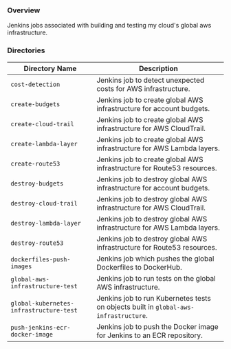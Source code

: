 ### Overview

Jenkins jobs associated with building and testing my cloud's global aws infrastructure.

### Directories

| Directory Name                          | Description                                                                          |
|-----------------------------------------|--------------------------------------------------------------------------------------|
| `cost-detection`                        | Jenkins job to detect unexpected costs for AWS infrastructure.                       |
| `create-budgets`                        | Jenkins job to create global AWS infrastructure for account budgets.                 |
| `create-cloud-trail`                    | Jenkins job to create global AWS infrastructure for AWS CloudTrail.                  |
| `create-lambda-layer`                   | Jenkins job to create global AWS infrastructure for AWS Lambda layers.               |
| `create-route53`                        | Jenkins job to create global AWS infrastructure for Route53 resources.               |
| `destroy-budgets`                       | Jenkins job to destroy global AWS infrastructure for account budgets.                |
| `destroy-cloud-trail`                   | Jenkins job to destroy global AWS infrastructure for AWS CloudTrail.                 |
| `destroy-lambda-layer`                  | Jenkins job to destroy global AWS infrastructure for AWS Lambda layers.              |
| `destroy-route53`                       | Jenkins job to destroy global AWS infrastructure for Route53 resources.              |
| `dockerfiles-push-images`               | Jenkins job which pushes the global Dockerfiles to DockerHub.                        |
| `global-aws-infrastructure-test`        | Jenkins job to run tests on the global AWS infrastructure.                           |
| `global-kubernetes-infrastructure-test` | Jenkins job to run Kubernetes tests on objects built in `global-aws-infrastructure`. |
| `push-jenkins-ecr-docker-image`         | Jenkins job to push the Docker image for Jenkins to an ECR repository.               |